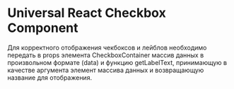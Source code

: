 # Universal React Checkbox Component
Для корректного отображения чекбоксов и лейблов необходимо передать в props элемента CheckboxContainer массив данных в произвольном формате (data) и функцию getLabelText, принимающую в качестве аргумента элемент массива данных и возвращающую название для отображения.
